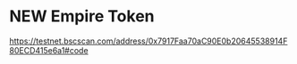 # NEW Empire Token

https://testnet.bscscan.com/address/0x7917Faa70aC90E0b20645538914F80ECD415e6a1#code
